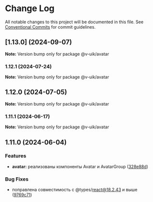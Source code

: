 # Change Log

All notable changes to this project will be documented in this file.
See [Conventional Commits](https://conventionalcommits.org) for commit guidelines.

## [1.13.0] (2024-09-07)

**Note:** Version bump only for package @v-uik/avatar





### 1.12.1 (2024-07-24)

**Note:** Version bump only for package @v-uik/avatar





## 1.12.0 (2024-07-05)

**Note:** Version bump only for package @v-uik/avatar





### 1.11.1 (2024-06-17)

**Note:** Version bump only for package @v-uik/avatar





## 1.11.0 (2024-06-04)


### Features

* **avatar:** реализованы компоненты Avatar и AvatarGroup ([328e88d](#))


### Bug Fixes

* поправлена совместимость с @types/react@18.2.43 и выше ([9769c71](#))
